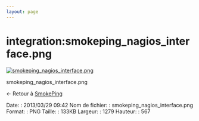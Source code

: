 ```yaml
---
layout: page
---
```


integration:smokeping\_nagios\_interface.png
============================================

[![smokeping\_nagios\_interface.png](..//assets/media/integration/smokeping_nagios_interface.png@cache=&w=899&h=398 "smokeping_nagios_interface.png")](..//assets/media/integration/smokeping_nagios_interface.png@cache= "Afficher le fichier original")

smokeping\_nagios\_interface.png

← Retour à
[SmokePing](../../nagios/integration/smokeping.html "nagios:integration:smokeping")

Date:
:   2013/03/29 09:42
Nom de fichier:
:   smokeping\_nagios\_interface.png
Format:
:   PNG
Taille:
:   133KB
Largeur:
:   1279
Hauteur:
:   567


